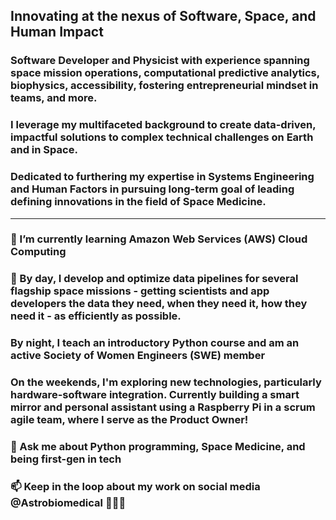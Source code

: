 ## Innovating at the nexus of Software, Space, and Human Impact

### **Software Developer** and **Physicist** with experience spanning space mission operations, computational predictive analytics, biophysics, accessibility, fostering entrepreneurial mindset in teams, and more.

### **I leverage my multifaceted background to create data-driven, impactful solutions to complex technical challenges on Earth and in Space.**

### Dedicated to furthering my expertise in **Systems Engineering** and **Human** Factors in pursuing long-term goal of leading defining innovations in the field of Space Medicine.

___

### 🌱 I’m currently learning Amazon Web Services (AWS) Cloud Computing

### 🔭 By day, I develop and optimize data pipelines for several flagship space missions - getting scientists and app developers the  data they need, when they need it, how they need it - as efficiently as possible.
### By night, I teach an introductory Python course and am an active Society of Women Engineers (SWE) member
### On the weekends, I'm exploring new technologies, particularly hardware-software integration. Currently building a smart mirror and personal assistant using a Raspberry Pi in a scrum agile team, where I serve as the Product Owner!

### 💬 Ask me about Python programming, Space Medicine, and being first-gen in tech

### 📫 Keep in the loop about my work on social media **@Astrobiomedical** 👩🏻‍💻
<!--
**Astrobiomedical/astrobiomedical** is a ✨ _special_ ✨ repository because its `README.md` (this file) appears on your GitHub profile.

Here are some ideas to get you started:

- 🔭 I’m currently working on ...
- 🌱 I’m currently learning ...
- 👯 I’m looking to collaborate on ...
- 🤔 I’m looking for help with ...
- 💬 Ask me about ...
- 📫 How to reach me: ...
- 😄 Pronouns: ...
- ⚡ Fun fact: ...
-->
